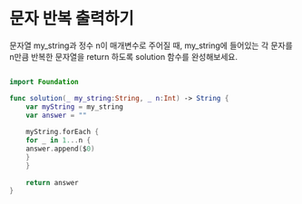 문자 반복 출력하기
===============

문자열 my_string과 정수 n이 매개변수로 주어질 때, my_string에 들어있는 각 문자를 n만큼 반복한 문자열을 return 하도록 solution 함수를 완성해보세요.

```swift

import Foundation

func solution(_ my_string:String, _ n:Int) -> String {
    var myString = my_string
    var answer = ""
    
    myString.forEach {
    for _ in 1...n {
    answer.append($0)
    }
    }
    
    return answer
}

```
